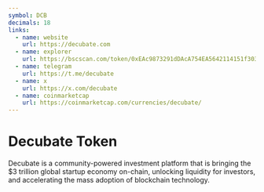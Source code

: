 ```yaml
---
symbol: DCB
decimals: 18
links:
  - name: website
    url: https://decubate.com
  - name: explorer
    url: https://bscscan.com/token/0xEAc9873291dDAcA754EA5642114151f3035c67A2
  - name: telegram
    url: https://t.me/decubate
  - name: x
    url: https://x.com/decubate
  - name: coinmarketcap
    url: https://coinmarketcap.com/currencies/decubate/
---
```


# Decubate Token

Decubate is a community-powered investment platform that is bringing the $3 trillion global startup economy on-chain, unlocking liquidity for investors, and accelerating the mass adoption of blockchain technology.
